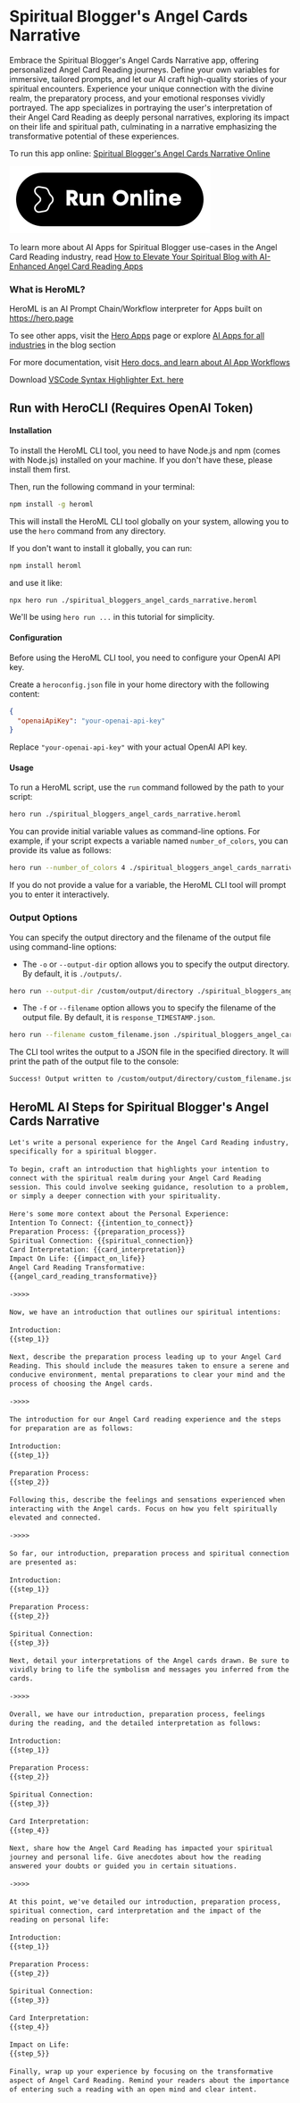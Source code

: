 # Spiritual Blogger's Angel Cards Narrative

Embrace the Spiritual Blogger's Angel Cards Narrative app, offering personalized Angel Card Reading journeys. Define your own variables for immersive, tailored prompts, and let our AI craft high-quality stories of your spiritual encounters. Experience your unique connection with the divine realm, the preparatory process, and your emotional responses vividly portrayed. The app specializes in portraying the user's interpretation of their Angel Card Reading as deeply personal narratives, exploring its impact on their life and spiritual path, culminating in a narrative emphasizing the transformative potential of these experiences.

To run this app online: [Spiritual Blogger's Angel Cards Narrative Online](https://hero.page/app/spiritual-blogger's-angel-cards-narrative-personalized-angel-card-reading-journeys/GNbAq5V9duEnvxUxshbZ)

[![Run Spiritual Blogger's Angel Cards Narrative Online](/assets/run.svg)](https://hero.page/app/spiritual-blogger's-angel-cards-narrative-personalized-angel-card-reading-journeys/GNbAq5V9duEnvxUxshbZ)

To learn more about AI Apps for Spiritual Blogger use-cases in the Angel Card Reading industry, read [How to Elevate Your Spiritual Blog with AI-Enhanced Angel Card Reading Apps](https://hero.page/blog/ai/angel-card-reading/how-to-elevate-your-spiritual-blog-with-ai-enhanced-angel-card-reading-apps/170726)

### What is HeroML?
HeroML is an AI Prompt Chain/Workflow interpreter for Apps built on https://hero.page 

To see other apps, visit the [Hero Apps](https://hero.page/apps) page or explore [AI Apps for all industries](https://hero.page/blog) in the blog section

For more documentation, visit [Hero docs, and learn about AI App Workflows](https://hero.page/tutorials/introduction-to-heroml)

Download [VSCode Syntax Highlighter Ext. here](https://marketplace.visualstudio.com/items?itemName=hero-page.heroml)

## Run with HeroCLI (Requires OpenAI Token)

#### Installation

To install the HeroML CLI tool, you need to have Node.js and npm (comes with Node.js) installed on your machine. If you don't have these, please install them first. 

Then, run the following command in your terminal:

```bash
npm install -g heroml
```

This will install the HeroML CLI tool globally on your system, allowing you to use the `hero` command from any directory.

If you don't want to install it globally, you can run:

```bash
npm install heroml
```

and use it like:

```bash
npx hero run ./spiritual_bloggers_angel_cards_narrative.heroml
```

We'll be using `hero run ...` in this tutorial for simplicity.

#### Configuration

Before using the HeroML CLI tool, you need to configure your OpenAI API key. 

Create a `heroconfig.json` file in your home directory with the following content:

```json
{
  "openaiApiKey": "your-openai-api-key"
}
```

Replace `"your-openai-api-key"` with your actual OpenAI API key.

#### Usage

To run a HeroML script, use the `run` command followed by the path to your script:

```bash
hero run ./spiritual_bloggers_angel_cards_narrative.heroml
```

You can provide initial variable values as command-line options. For example, if your script expects a variable named `number_of_colors`, you can provide its value as follows:

```bash
hero run --number_of_colors 4 ./spiritual_bloggers_angel_cards_narrative.heroml
```

If you do not provide a value for a variable, the HeroML CLI tool will prompt you to enter it interactively.

### Output Options

You can specify the output directory and the filename of the output file using command-line options:

- The `-o` or `--output-dir` option allows you to specify the output directory. By default, it is `./outputs/`.

```bash
hero run --output-dir /custom/output/directory ./spiritual_bloggers_angel_cards_narrative.heroml
```

- The `-f` or `--filename` option allows you to specify the filename of the output file. By default, it is `response_TIMESTAMP.json`.

```bash
hero run --filename custom_filename.json ./spiritual_bloggers_angel_cards_narrative.heroml
```

The CLI tool writes the output to a JSON file in the specified directory. It will print the path of the output file to the console:

```bash
Success! Output written to /custom/output/directory/custom_filename.json
```


## HeroML AI Steps for Spiritual Blogger's Angel Cards Narrative
```
Let's write a personal experience for the Angel Card Reading industry, specifically for a spiritual blogger.

To begin, craft an introduction that highlights your intention to connect with the spiritual realm during your Angel Card Reading session. This could involve seeking guidance, resolution to a problem, or simply a deeper connection with your spirituality.

Here's some more context about the Personal Experience:
Intention To Connect: {{intention_to_connect}}
Preparation Process: {{preparation_process}}
Spiritual Connection: {{spiritual_connection}}
Card Interpretation: {{card_interpretation}}
Impact On Life: {{impact_on_life}}
Angel Card Reading Transformative: {{angel_card_reading_transformative}}

->>>>

Now, we have an introduction that outlines our spiritual intentions:

Introduction:
{{step_1}}

Next, describe the preparation process leading up to your Angel Card Reading. This should include the measures taken to ensure a serene and conducive environment, mental preparations to clear your mind and the process of choosing the Angel cards.

->>>>

The introduction for our Angel Card reading experience and the steps for preparation are as follows:

Introduction:
{{step_1}}

Preparation Process:
{{step_2}}

Following this, describe the feelings and sensations experienced when interacting with the Angel cards. Focus on how you felt spiritually elevated and connected.

->>>>

So far, our introduction, preparation process and spiritual connection are presented as:

Introduction:
{{step_1}}

Preparation Process:
{{step_2}}

Spiritual Connection:
{{step_3}}

Next, detail your interpretations of the Angel cards drawn. Be sure to vividly bring to life the symbolism and messages you inferred from the cards.

->>>>

Overall, we have our introduction, preparation process, feelings during the reading, and the detailed interpretation as follows:

Introduction:
{{step_1}}

Preparation Process:
{{step_2}}

Spiritual Connection:
{{step_3}}

Card Interpretation:
{{step_4}}

Next, share how the Angel Card Reading has impacted your spiritual journey and personal life. Give anecdotes about how the reading answered your doubts or guided you in certain situations.

->>>>

At this point, we've detailed our introduction, preparation process, spiritual connection, card interpretation and the impact of the reading on personal life:

Introduction:
{{step_1}}

Preparation Process:
{{step_2}}

Spiritual Connection:
{{step_3}}

Card Interpretation:
{{step_4}}

Impact on Life:
{{step_5}}

Finally, wrap up your experience by focusing on the transformative aspect of Angel Card Reading. Remind your readers about the importance of entering such a reading with an open mind and clear intent.


```

